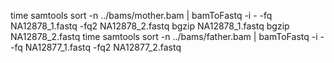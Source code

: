 time samtools sort -n ../bams/mother.bam | bamToFastq -i - -fq NA12878_1.fastq -fq2 NA12878_2.fastq
bgzip NA12878_1.fastq
bgzip NA12878_2.fastq
time samtools sort -n ../bams/father.bam | bamToFastq -i - -fq NA12877_1.fastq -fq2 NA12877_2.fastq
